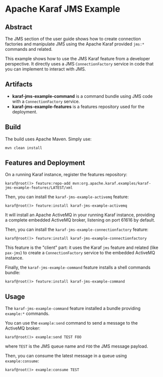 <!--
    Licensed to the Apache Software Foundation (ASF) under one
    or more contributor license agreements.  See the NOTICE file
    distributed with this work for additional information
    regarding copyright ownership.  The ASF licenses this file
    to you under the Apache License, Version 2.0 (the
    "License"); you may not use this file except in compliance
    with the License.  You may obtain a copy of the License at

      http://www.apache.org/licenses/LICENSE-2.0

    Unless required by applicable law or agreed to in writing,
    software distributed under the License is distributed on an
    "AS IS" BASIS, WITHOUT WARRANTIES OR CONDITIONS OF ANY
    KIND, either express or implied.  See the License for the
    specific language governing permissions and limitations
    under the License.
-->
# Apache Karaf JMS Example

## Abstract

The JMS section of the user guide shows how to create connection factories and manipulate JMS using the Apache Karaf provided `jms:*` commands and related.

This example shows how to use the JMS Karaf feature from a developer perspective. It directly uses a JMS `ConnectionFactory` service in code that you can implement to interact with JMS.

## Artifacts

* **karaf-jms-example-command** is a command bundle using JMS code with a `ConnectionFactory` service.
* **karaf-jms-example-features** is a features repository used for the deployment.

## Build

The build uses Apache Maven. Simply use:

```
mvn clean install
```

## Features and Deployment

On a running Karaf instance, register the features repository:

```
karaf@root()> feature:repo-add mvn:org.apache.karaf.examples/karaf-jms-example-features/LATEST/xml
```

Then, you can install the `karaf-jms-example-activemq` feature:

```
karaf@root()> feature:install karaf-jms-example-activemq
```

It will install an Apache ActiveMQ in your running Karaf instance, providing a complete embedded ActiveMQ broker, listening on port 61616 by default.

Then, you can install the `karaf-jms-example-connectionfactory` feature:

```
karaf@root()> feature:install karaf-jms-example-connectionfactory
```

This feature is the "client" part: it uses the Karaf `jms` feature and related (like `pax-jms`) to create a `ConnectionFactory` service to the embedded ActiveMQ instance.

Finally, the `karaf-jms-example-command` feature installs a shell commands bundle:

```
karaf@root()> feature:install karaf-jms-example-command
```

## Usage

The `karaf-jms-example-command` feature installed a bundle providing `example:*` commands.

You can use the `example:send` command to send a message to the ActiveMQ broker:

```
karaf@root()> example:send TEST FOO
```

where `TEST` is the JMS queue name and `FOO` the JMS message payload.

Then, you can consume the latest message in a queue using `example:consume`:

```
karaf@root()> example:consume TEST
```